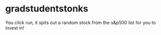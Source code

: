 # gradstudentstonks

You click run, it spits out a random stock from the s&p500 list for you to invest in!
